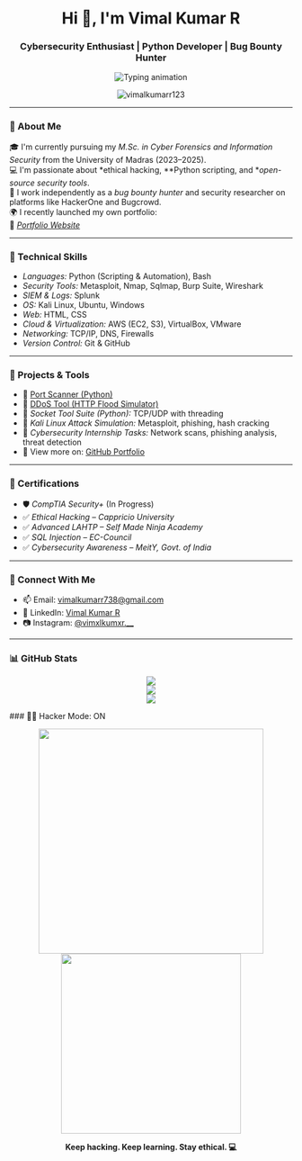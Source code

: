 <h1 align="center">Hi 👋, I'm Vimal Kumar R</h1>
<h3 align="center">Cybersecurity Enthusiast | Python Developer | Bug Bounty Hunter</h3>

<p align="center">
  <img src="https://readme-typing-svg.herokuapp.com?font=Fira+Code&pause=1000&center=true&vCenter=true&width=440&lines=🔐+Cybersecurity+Analyst+in+Training;🐍+Python+Automation+Ninja;⚡+Open+Source+Contributor;👾+Bug+Bounty+Hunter" alt="Typing animation" />
</p>

<p align="center">
  <img src="https://komarev.com/ghpvc/?username=vimalkumarr123&label=Profile%20views&color=0e75b6&style=flat" alt="vimalkumarr123" />
</p>

---

### 💼 About Me

🎓 I'm currently pursuing my *M.Sc. in Cyber Forensics and Information Security* from the University of Madras (2023–2025).  
💻 I'm passionate about *ethical hacking, **Python scripting, and **open-source security tools*.  
🔐 I work independently as a *bug bounty hunter* and security researcher on platforms like HackerOne and Bugcrowd.  
🌍 I recently launched my own portfolio:  
🔗 [*Portfolio Website*](https://vimalkumarr123.github.io/portfolio/)

---

### 🧠 Technical Skills

- *Languages:* Python (Scripting & Automation), Bash  
- *Security Tools:* Metasploit, Nmap, Sqlmap, Burp Suite, Wireshark  
- *SIEM & Logs:* Splunk  
- *OS:* Kali Linux, Ubuntu, Windows  
- *Web:* HTML, CSS  
- *Cloud & Virtualization:* AWS (EC2, S3), VirtualBox, VMware  
- *Networking:* TCP/IP, DNS, Firewalls  
- *Version Control:* Git & GitHub  

---

### 🔭 Projects & Tools

- 🔹 [Port Scanner (Python)](https://github.com/Vimalkumarr123/Port_scanner)  
- 🔹 [DDoS Tool (HTTP Flood Simulator)](https://github.com/Vimalkumarr123/Ddos-Tool)  
- 🔹 *Socket Tool Suite (Python):* TCP/UDP with threading  
- 🔹 *Kali Linux Attack Simulation:* Metasploit, phishing, hash cracking  
- 🔹 *Cybersecurity Internship Tasks:* Network scans, phishing analysis, threat detection  
- 🔹 View more on: [GitHub Portfolio](https://github.com/Vimalkumarr123)

---

### 📜 Certifications

- 🛡️ *CompTIA Security+* (In Progress)  
- ✅ *Ethical Hacking – Cappricio University*  
- ✅ *Advanced LAHTP – Self Made Ninja Academy*  
- ✅ *SQL Injection – EC-Council*  
- ✅ *Cybersecurity Awareness – MeitY, Govt. of India*

---

### 🔗 Connect With Me

- 📫 Email: [vimalkumarr738@gmail.com](mailto:vimalkumarr738@gmail.com)  
- 💼 LinkedIn: [Vimal Kumar R](https://linkedin.com/in/vimal-kumar-r-aa8265184)  
- 📷 Instagram: [@vimxlkumxr.__](https://instagram.com/vimxlkumxr.__)

---

### 📊 GitHub Stats

<p align="center">
  <img src="https://github-readme-stats.vercel.app/api?username=vimalkumarr123&show_icons=true&theme=react" />
  <br />
  <img src="https://github-readme-streak-stats.herokuapp.com?user=vimalkumarr123&theme=react" />
  <br />
  <img src="https://github-readme-stats.vercel.app/api/top-langs/?username=vimalkumarr123&layout=compact&theme=react" />
</p>
### 👨‍💻 Hacker Mode: ON

<p align="center">
  <img src="https://media.tenor.com/IHdlTRsmcS4AAAAC/programming.gif" width="400" />
  <br>
  <img src="https://media.tenor.com/2uyENRmiUt0AAAAC/coding.gif" width="320" />
</p>

<p align="center">
  <b>Keep hacking. Keep learning. Stay ethical. 💻</b>
</p>
